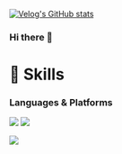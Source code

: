 [![Velog's GitHub stats](https://velog-readme-stats.vercel.app/api/badge?name=velog)](https://velog.io/@bellpro) 




### Hi there 👋

# 💪 Skills
### Languages & Platforms 
<p><img src="https://img.shields.io/badge/-java-lightgrey?style=plastic&logo=java&logoColor=white"> <img src="https://img.shields.io/badge/-python-blue?style=plastic&logo=python&logoColor=white"></p>
<p><img src="https://img.shields.io/badge/-Spring-green?style=plastic&logo=spring&logoColor=white"></p>

<!--
http://img.shields.io/badge/-표시할뱃지이름(임의)-색상코드(#제외)?style=(스타일)&logo=(로고)&link=(링크)
-->
<!--
**bellpro/bellpro** is a ✨ _special_ ✨ repository because its `README.md` (this file) appears on your GitHub profile.

Here are some ideas to get you started:

- 🔭 I’m currently working on ...
- 🌱 I’m currently learning ...
- 👯 I’m looking to collaborate on ...
- 🤔 I’m looking for help with ...
- 💬 Ask me about ...
- 📫 How to reach me: ...
- 😄 Pronouns: ...
- ⚡ Fun fact: ...
-->
